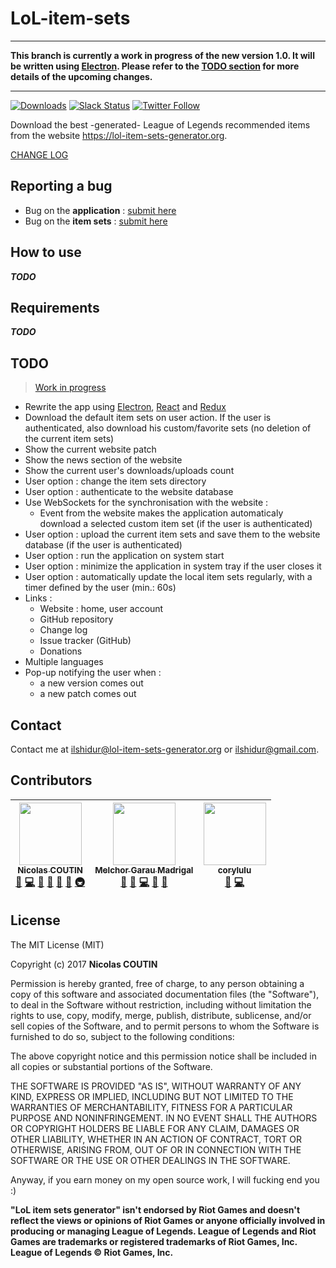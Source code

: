 # LoL-item-sets

<hr/>

**This branch is currently a work in progress of the new version 1.0. It will be written using [Electron](https://electron.atom.io).
Please refer to the [TODO section](#TODO) for more details of the upcoming changes.**

<hr/>

[![Downloads](https://img.shields.io/github/downloads/Ilshidur/LoL-item-sets/total.svg)](https://github.com/Ilshidur/LoL-item-sets/releases)
[![Slack Status](https://slack.lol-item-sets-generator.org/badge.svg)](https://slack.lol-item-sets-generator.org/)
[![Twitter Follow](https://img.shields.io/twitter/follow/LoL_item_sets.svg?style=social&label=Follow)](https://twitter.com/Unreal_IRCd)

Download the best -generated- League of Legends recommended items from the website https://lol-item-sets-generator.org.

[CHANGE LOG](https://github.com/Ilshidur/LoL-item-sets/blob/master/CHANGELOG.md)

## Reporting a bug

* Bug on the **application** : [submit here](https://github.com/Ilshidur/LoL-item-sets/issues/new)
* Bug on the **item sets** : [submit here](https://github.com/Ilshidur/feeder.lol-item-sets-generator.org/issues/new)

## How to use

***TODO***

## Requirements

***TODO***

## TODO

> [Work in progress](https://github.com/league-of-legends-devs/LoL-item-sets/projects/1)

* Rewrite the app using [Electron](https://electron.atom.io), [React](https://facebook.github.io/react) and [Redux](http://redux.js.org)
* Download the default item sets on user action. If the user is authenticated, also download his custom/favorite sets (no deletion of the current item sets)
* Show the current website patch
* Show the news section of the website
* Show the current user's downloads/uploads count
* User option : change the item sets directory
* User option : authenticate to the website database
* Use WebSockets for the synchronisation with the website :
  * Event from the website makes the application automaticaly download a selected custom item set (if the user is authenticated)
* User option : upload the current item sets and save them to the website database (if the user is authenticated)
* User option : run the application on system start
* User option : minimize the application in system tray if the user closes it
* User option : automatically update the local item sets regularly, with a timer defined by the user (min.: 60s)
* Links :
  * Website : home, user account
  * GitHub repository
  * Change log
  * Issue tracker (GitHub)
  * Donations
* Multiple languages
* Pop-up notifying the user when :
  * a new version comes out
  * a new patch comes out

## Contact

Contact me at [ilshidur@lol-item-sets-generator.org](mailto:ilshidur@lol-item-sets-generator.org) or [ilshidur@gmail.com](mailto:ilshidur@gmail.com).

## Contributors

<!-- ALL-CONTRIBUTORS-LIST:START - Do not remove or modify this section -->
| [<img src="https://avatars2.githubusercontent.com/u/6564012?v=3" width="100px;"/><br /><sub>Nicolas COUTIN</sub>](https://www.nicolas-coutin.fr)<br />[💬](#question-Ilshidur "Answering Questions") [💻](https://github.com/Ilshidur/LoL-item-sets/commits?author=Ilshidur "Code") [🎨](#design-Ilshidur "Design") [📖](https://github.com/Ilshidur/LoL-item-sets/commits?author=Ilshidur "Documentation") [👀](#review-Ilshidur "Reviewed Pull Requests") [🔧](#tool-Ilshidur "Tools") [🚇](#infra-Ilshidur "Infrastructure (Hosting, Build-Tools, etc)") | [<img src="https://avatars2.githubusercontent.com/u/1056963?v=3" width="100px;"/><br /><sub>Melchor Garau Madrigal</sub>](http://melchor9000.me)<br />[💬](#question-melchor629 "Answering Questions") [🐛](https://github.com/Ilshidur/LoL-item-sets/issues?q=author%3Amelchor629 "Bug reports") [💻](https://github.com/Ilshidur/LoL-item-sets/commits?author=melchor629 "Code") [🎨](#design-melchor629 "Design") [📖](https://github.com/Ilshidur/LoL-item-sets/commits?author=melchor629 "Documentation") | [<img src="https://avatars0.githubusercontent.com/u/510057?v=3" width="100px;"/><br /><sub>corylulu</sub>](https://github.com/corylulu)<br />[🐛](https://github.com/Ilshidur/LoL-item-sets/issues?q=author%3Acorylulu "Bug reports") [💻](https://github.com/Ilshidur/LoL-item-sets/commits?author=corylulu "Code") |
| :---: | :---: | :---: |
<!-- ALL-CONTRIBUTORS-LIST:END -->

## License

The MIT License (MIT)

Copyright (c) 2017 **Nicolas COUTIN**

Permission is hereby granted, free of charge, to any person obtaining a copy
of this software and associated documentation files (the "Software"), to deal
in the Software without restriction, including without limitation the rights
to use, copy, modify, merge, publish, distribute, sublicense, and/or sell
copies of the Software, and to permit persons to whom the Software is
furnished to do so, subject to the following conditions:

The above copyright notice and this permission notice shall be included in all
copies or substantial portions of the Software.

THE SOFTWARE IS PROVIDED "AS IS", WITHOUT WARRANTY OF ANY KIND, EXPRESS OR
IMPLIED, INCLUDING BUT NOT LIMITED TO THE WARRANTIES OF MERCHANTABILITY,
FITNESS FOR A PARTICULAR PURPOSE AND NONINFRINGEMENT. IN NO EVENT SHALL THE
AUTHORS OR COPYRIGHT HOLDERS BE LIABLE FOR ANY CLAIM, DAMAGES OR OTHER
LIABILITY, WHETHER IN AN ACTION OF CONTRACT, TORT OR OTHERWISE, ARISING FROM,
OUT OF OR IN CONNECTION WITH THE SOFTWARE OR THE USE OR OTHER DEALINGS IN THE
SOFTWARE.

Anyway, if you earn money on my open source work, I will fucking end you :)

**"LoL item sets generator" isn't endorsed by Riot Games and doesn't reflect the views or opinions of Riot Games or anyone officially involved in producing or managing League of Legends.
League of Legends and Riot Games are trademarks or registered trademarks of Riot Games, Inc. League of Legends © Riot Games, Inc.**
